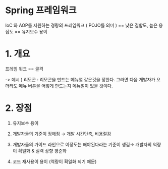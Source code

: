 # Spring 프레임워크
 IoC 와 AOP를 지원하는 경량의 프레임워크 ( POJO를 의미 ) == 낮은 결합도, 높은 응집도 == 유지보수 용이
# 1. 개요
프레임 워크 == 골격 

-> 예시 ) 리모콘 : 리모콘을 만드는 메뉴얼 같은것을 정한다. 그러면 다음 개발자가 오더라도 메뉴 버튼을  어떻게 만드는지 메뉴얼이 있을 것이다.

# 2. 장점
1. 유지보수 용이

2. 개발자들의 기준이 정해짐 → 개발 시간단축, 비용절감 

3. 개발자들의 가이드 라인으로 이정도는 해야된다라는 기준이 생김→ 개발자의 역량이 획일화 & 실력 상향 평준화

4.  코드 재사용이 용이 (역량이 획일화 되기 때문)
